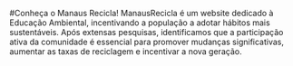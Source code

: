 #Conheça o Manaus Recicla!
ManausRecicla é um website dedicado à Educação Ambiental, incentivando a população a adotar hábitos mais sustentáveis.
Após extensas pesquisas, identificamos que a participação ativa da comunidade é essencial para promover mudanças significativas, 
aumentar as taxas de reciclagem e incentivar a nova geração.
